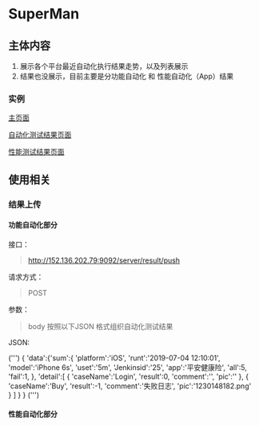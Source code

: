 # SuperMan

## 主体内容

1. 展示各个平台最近自动化执行结果走势，以及列表展示
2. 结果也没展示，目前主要是分功能自动化 和 性能自动化（App）结果

### 实例

[主页面](http://152.136.202.79:9092/web/index)

[自动化测试结果页面](http://152.136.202.79:9092/web/result/detail?jenkinsId=25&platform=android&test)

[性能测试结果页面](http://152.136.202.79:9092/web/performance/detail?jenkinsId=32&platform=iOS)

## 使用相关

### 结果上传

#### 功能自动化部分

接口：
>http://152.136.202.79:9092/server/result/push

请求方式：
> POST

参数：
>body 按照以下JSON 格式组织自动化测试结果

JSON:

(''')
    {
    'data':{'sum':{
                'platform':'iOS',
                'runt':'2019-07-04 12:10:01',
                'model':'iPhone 6s',
                'uset':'5m',
                'Jenkinsid':'25',
                'app':'平安健康险',
                'all':5,
                'fail':1,
            },
            'detail':[
                {
                    'caseName':'Login',
                    'result':0,
                    'comment':'',
                    'pic':''
                },
                {
                    'caseName':'Buy',
                    'result':-1,
                    'comment':'失败日志',
                    'pic':'1230148182.png'	
                }
                ]
        }
    }
(''')


#### 性能自动化部分